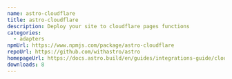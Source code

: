 ```yaml
---
name: astro-cloudflare
title: astro-cloudflare
description: Deploy your site to cloudflare pages functions
categories:
  - adapters
npmUrl: https://www.npmjs.com/package/astro-cloudflare
repoUrl: https://github.com/withastro/astro
homepageUrl: https://docs.astro.build/en/guides/integrations-guide/cloudflare/
downloads: 8
---
```

